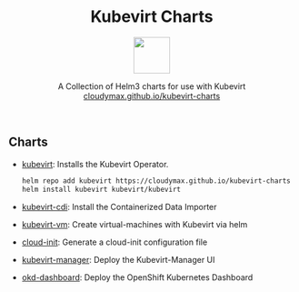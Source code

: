 
<h1 align=center>
Kubevirt Charts
</h1>
<p align="center">
  <img width="64" src="https://avatars.githubusercontent.com/u/18700703?s=200&v=4">
</p>
<p align=center>
  A Collection of Helm3 charts for use with Kubevirt
  <br>
  <a href="https://cloudymax.github.io/kubevirt-charts/">cloudymax.github.io/kubevirt-charts</a>
</p>
<br>

<h2>
  Charts
</h2>

<p>

- <a href="https://github.com/cloudymax/kubevirt-charts/blob/main/charts/kubevirt">kubevirt</a>: Installs the Kubevirt Operator.

    ```bash
    helm repo add kubevirt https://cloudymax.github.io/kubevirt-charts
    helm install kubevirt kubevirt/kubevirt
    ```

- <a href="https://github.com/cloudymax/kubevirt-charts/blob/main/charts/kubevirt-cdi">kubevirt-cdi</a>: Install the Containerized Data Importer

- <a href="https://github.com/cloudymax/kubevirt-charts/blob/main/charts/kubevirt-vm">kubevirt-vm</a>: Create virtual-machines with Kubevirt via helm

- <a href="https://github.com/cloudymax/kubevirt-charts/blob/main/charts/cloud-init">cloud-init</a>: Generate a cloud-init configuration file

- <a href="https://github.com/cloudymax/kubevirt-charts/blob/main/charts/kubevirt-manager">kubevirt-manager</a>: Deploy the Kubevirt-Manager UI

- <a href="https://github.com/cloudymax/kubevirt-charts/blob/main/charts/okd-dashboard">okd-dashboard</a>: Deploy the OpenShift Kubernetes Dashboard
</p>
